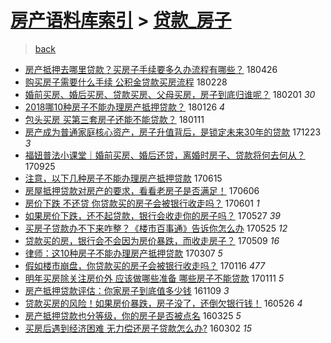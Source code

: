 [房产语料库索引](../../README.md)  > [贷款_房子](贷款_房子.md)
====
> [back](../README.md)

- [房产抵押去哪里贷款？买房子手续要多久办流程有哪些？](http://jkwz.applinzi.com/ittc/7096307855651243014.html#%E6%88%BF%E4%BA%A7%E6%8A%B5%E6%8A%BC%E5%8E%BB%E5%93%AA%E9%87%8C%E8%B4%B7%E6%AC%BE%EF%BC%9F%E4%B9%B0%E6%88%BF%E5%AD%90%E6%89%8B%E7%BB%AD%E8%A6%81%E5%A4%9A%E4%B9%85%E5%8A%9E%E6%B5%81%E7%A8%8B%E6%9C%89%E5%93%AA%E4%BA%9B%EF%BC%9F) 180426  
- [购买房子需要什么手续 公积金贷款买房流程](http://jkwz.applinzi.com/ittc/7075191122068767751.html#%E8%B4%AD%E4%B9%B0%E6%88%BF%E5%AD%90%E9%9C%80%E8%A6%81%E4%BB%80%E4%B9%88%E6%89%8B%E7%BB%AD+%E5%85%AC%E7%A7%AF%E9%87%91%E8%B4%B7%E6%AC%BE%E4%B9%B0%E6%88%BF%E6%B5%81%E7%A8%8B) 180228  
- [婚前买房、婚后买房、贷款买房、父母买房，房子到底归谁呢？](http://jkwz.applinzi.com/ittc/7065073905218094097.html#%E5%A9%9A%E5%89%8D%E4%B9%B0%E6%88%BF%E3%80%81%E5%A9%9A%E5%90%8E%E4%B9%B0%E6%88%BF%E3%80%81%E8%B4%B7%E6%AC%BE%E4%B9%B0%E6%88%BF%E3%80%81%E7%88%B6%E6%AF%8D%E4%B9%B0%E6%88%BF%EF%BC%8C%E6%88%BF%E5%AD%90%E5%88%B0%E5%BA%95%E5%BD%92%E8%B0%81%E5%91%A2%EF%BC%9F) 180201 *30* 
- [2018哪10种房子不能办理房产抵押贷款？](http://jkwz.applinzi.com/ittc/7062902501718623248.html#2018%E5%93%AA10%E7%A7%8D%E6%88%BF%E5%AD%90%E4%B8%8D%E8%83%BD%E5%8A%9E%E7%90%86%E6%88%BF%E4%BA%A7%E6%8A%B5%E6%8A%BC%E8%B4%B7%E6%AC%BE%EF%BC%9F) 180126 *4* 
- [包头买房 买第三套房子还能不能贷款？](http://jkwz.applinzi.com/ittc/7057389465595544582.html#%E5%8C%85%E5%A4%B4%E4%B9%B0%E6%88%BF+%E4%B9%B0%E7%AC%AC%E4%B8%89%E5%A5%97%E6%88%BF%E5%AD%90%E8%BF%98%E8%83%BD%E4%B8%8D%E8%83%BD%E8%B4%B7%E6%AC%BE%EF%BC%9F) 180111  
- [房产成为普通家庭核心资产，房子升值背后，是锁定未来30年的贷款](http://jkwz.applinzi.com/ittc/7050239106863334416.html#%E6%88%BF%E4%BA%A7%E6%88%90%E4%B8%BA%E6%99%AE%E9%80%9A%E5%AE%B6%E5%BA%AD%E6%A0%B8%E5%BF%83%E8%B5%84%E4%BA%A7%EF%BC%8C%E6%88%BF%E5%AD%90%E5%8D%87%E5%80%BC%E8%83%8C%E5%90%8E%EF%BC%8C%E6%98%AF%E9%94%81%E5%AE%9A%E6%9C%AA%E6%9D%A530%E5%B9%B4%E7%9A%84%E8%B4%B7%E6%AC%BE) 171223 *3* 
- [福妞普法小课堂｜婚前买房、婚后还贷，离婚时房子、贷款将何去何从？](http://jkwz.applinzi.com/ittc/7017359117755352080.html#%E7%A6%8F%E5%A6%9E%E6%99%AE%E6%B3%95%E5%B0%8F%E8%AF%BE%E5%A0%82%EF%BD%9C%E5%A9%9A%E5%89%8D%E4%B9%B0%E6%88%BF%E3%80%81%E5%A9%9A%E5%90%8E%E8%BF%98%E8%B4%B7%EF%BC%8C%E7%A6%BB%E5%A9%9A%E6%97%B6%E6%88%BF%E5%AD%90%E3%80%81%E8%B4%B7%E6%AC%BE%E5%B0%86%E4%BD%95%E5%8E%BB%E4%BD%95%E4%BB%8E%EF%BC%9F) 170925  
- [注意，以下几种房子不能办理房产抵押贷款](http://jkwz.applinzi.com/ittc/6979412567528047621.html#%E6%B3%A8%E6%84%8F%EF%BC%8C%E4%BB%A5%E4%B8%8B%E5%87%A0%E7%A7%8D%E6%88%BF%E5%AD%90%E4%B8%8D%E8%83%BD%E5%8A%9E%E7%90%86%E6%88%BF%E4%BA%A7%E6%8A%B5%E6%8A%BC%E8%B4%B7%E6%AC%BE) 170615  
- [房屋抵押贷款对房产的要求，看看老房子是否满足！](http://jkwz.applinzi.com/ittc/6976098340889428997.html#%E6%88%BF%E5%B1%8B%E6%8A%B5%E6%8A%BC%E8%B4%B7%E6%AC%BE%E5%AF%B9%E6%88%BF%E4%BA%A7%E7%9A%84%E8%A6%81%E6%B1%82%EF%BC%8C%E7%9C%8B%E7%9C%8B%E8%80%81%E6%88%BF%E5%AD%90%E6%98%AF%E5%90%A6%E6%BB%A1%E8%B6%B3%EF%BC%81) 170606  
- [房价下跌 不还贷 你贷款买的房子会被银行收走吗？](http://jkwz.applinzi.com/ittc/6974148755455476741.html#%E6%88%BF%E4%BB%B7%E4%B8%8B%E8%B7%8C+%E4%B8%8D%E8%BF%98%E8%B4%B7+%E4%BD%A0%E8%B4%B7%E6%AC%BE%E4%B9%B0%E7%9A%84%E6%88%BF%E5%AD%90%E4%BC%9A%E8%A2%AB%E9%93%B6%E8%A1%8C%E6%94%B6%E8%B5%B0%E5%90%97%EF%BC%9F) 170601 *1* 
- [如果房价下跌，还不起贷款，银行会收走你的房子吗？](http://jkwz.applinzi.com/ittc/6972301703675118596.html#%E5%A6%82%E6%9E%9C%E6%88%BF%E4%BB%B7%E4%B8%8B%E8%B7%8C%EF%BC%8C%E8%BF%98%E4%B8%8D%E8%B5%B7%E8%B4%B7%E6%AC%BE%EF%BC%8C%E9%93%B6%E8%A1%8C%E4%BC%9A%E6%94%B6%E8%B5%B0%E4%BD%A0%E7%9A%84%E6%88%BF%E5%AD%90%E5%90%97%EF%BC%9F) 170527 *39* 
- [买房子贷款办不下来咋整？《楼市百事通》告诉你怎么办](http://jkwz.applinzi.com/ittc/6971383612816491525.html#%E4%B9%B0%E6%88%BF%E5%AD%90%E8%B4%B7%E6%AC%BE%E5%8A%9E%E4%B8%8D%E4%B8%8B%E6%9D%A5%E5%92%8B%E6%95%B4%EF%BC%9F%E3%80%8A%E6%A5%BC%E5%B8%82%E7%99%BE%E4%BA%8B%E9%80%9A%E3%80%8B%E5%91%8A%E8%AF%89%E4%BD%A0%E6%80%8E%E4%B9%88%E5%8A%9E) 170525 *12* 
- [贷款买的房，银行会不会因为房价暴跌，而收走房子？](http://jkwz.applinzi.com/ittc/6965700431895331845.html#%E8%B4%B7%E6%AC%BE%E4%B9%B0%E7%9A%84%E6%88%BF%EF%BC%8C%E9%93%B6%E8%A1%8C%E4%BC%9A%E4%B8%8D%E4%BC%9A%E5%9B%A0%E4%B8%BA%E6%88%BF%E4%BB%B7%E6%9A%B4%E8%B7%8C%EF%BC%8C%E8%80%8C%E6%94%B6%E8%B5%B0%E6%88%BF%E5%AD%90%EF%BC%9F) 170509 *16* 
- [律师：这10种房子不能办理房产抵押贷款](http://jkwz.applinzi.com/ittc/6942204919074522116.html#%E5%BE%8B%E5%B8%88%EF%BC%9A%E8%BF%9910%E7%A7%8D%E6%88%BF%E5%AD%90%E4%B8%8D%E8%83%BD%E5%8A%9E%E7%90%86%E6%88%BF%E4%BA%A7%E6%8A%B5%E6%8A%BC%E8%B4%B7%E6%AC%BE) 170307 *5* 
- [假如楼市崩盘，你贷款买的房子会被银行收走吗？](http://jkwz.applinzi.com/ittc/6923781115457586181.html#%E5%81%87%E5%A6%82%E6%A5%BC%E5%B8%82%E5%B4%A9%E7%9B%98%EF%BC%8C%E4%BD%A0%E8%B4%B7%E6%AC%BE%E4%B9%B0%E7%9A%84%E6%88%BF%E5%AD%90%E4%BC%9A%E8%A2%AB%E9%93%B6%E8%A1%8C%E6%94%B6%E8%B5%B0%E5%90%97%EF%BC%9F) 170116 *477* 
- [明年买房除关注房价外 应该做哪些准备 哪些房子不能贷款](http://jkwz.applinzi.com/ittc/6922006992834266116.html#%E6%98%8E%E5%B9%B4%E4%B9%B0%E6%88%BF%E9%99%A4%E5%85%B3%E6%B3%A8%E6%88%BF%E4%BB%B7%E5%A4%96+%E5%BA%94%E8%AF%A5%E5%81%9A%E5%93%AA%E4%BA%9B%E5%87%86%E5%A4%87+%E5%93%AA%E4%BA%9B%E6%88%BF%E5%AD%90%E4%B8%8D%E8%83%BD%E8%B4%B7%E6%AC%BE) 170111 *5* 
- [房产抵押贷款评估：你家房子到底值多少钱](http://jkwz.applinzi.com/ittc/6898552772617569285.html#%E6%88%BF%E4%BA%A7%E6%8A%B5%E6%8A%BC%E8%B4%B7%E6%AC%BE%E8%AF%84%E4%BC%B0%EF%BC%9A%E4%BD%A0%E5%AE%B6%E6%88%BF%E5%AD%90%E5%88%B0%E5%BA%95%E5%80%BC%E5%A4%9A%E5%B0%91%E9%92%B1) 161109 *3* 
- [贷款买房的风险！如果房价暴跌，房子没了，还倒欠银行钱！](http://jkwz.applinzi.com/ittc/6836540727164929028.html#%E8%B4%B7%E6%AC%BE%E4%B9%B0%E6%88%BF%E7%9A%84%E9%A3%8E%E9%99%A9%EF%BC%81%E5%A6%82%E6%9E%9C%E6%88%BF%E4%BB%B7%E6%9A%B4%E8%B7%8C%EF%BC%8C%E6%88%BF%E5%AD%90%E6%B2%A1%E4%BA%86%EF%BC%8C%E8%BF%98%E5%80%92%E6%AC%A0%E9%93%B6%E8%A1%8C%E9%92%B1%EF%BC%81) 160526 *4* 
- [房产抵押贷款也分等级，你的房子是否被点名](http://jkwz.applinzi.com/ittc/6813560303568552964.html#%E6%88%BF%E4%BA%A7%E6%8A%B5%E6%8A%BC%E8%B4%B7%E6%AC%BE%E4%B9%9F%E5%88%86%E7%AD%89%E7%BA%A7%EF%BC%8C%E4%BD%A0%E7%9A%84%E6%88%BF%E5%AD%90%E6%98%AF%E5%90%A6%E8%A2%AB%E7%82%B9%E5%90%8D) 160325 *5* 
- [买房后遇到经济困难 无力偿还房子贷款怎么办?](http://jkwz.applinzi.com/ittc/6805133380026893317.html#%E4%B9%B0%E6%88%BF%E5%90%8E%E9%81%87%E5%88%B0%E7%BB%8F%E6%B5%8E%E5%9B%B0%E9%9A%BE+%E6%97%A0%E5%8A%9B%E5%81%BF%E8%BF%98%E6%88%BF%E5%AD%90%E8%B4%B7%E6%AC%BE%E6%80%8E%E4%B9%88%E5%8A%9E%3F) 160302 *15* 
